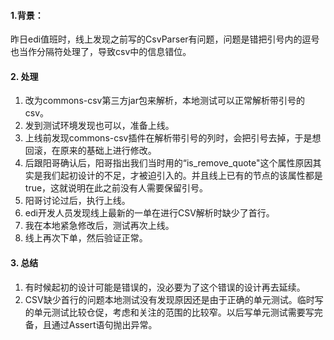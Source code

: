 #### 1.背景：
昨日edi值班时，线上发现之前写的CsvParser有问题，问题是错把引号内的逗号也当作分隔符处理了，导致csv中的信息错位。
#### 2. 处理
1. 改为commons-csv第三方jar包来解析，本地测试可以正常解析带引号的csv。
2. 发到测试环境发现也可以，准备上线。
3. 上线前发现commons-csv插件在解析带引号的列时，会把引号去掉，于是想回滚，在原来的基础上进行修改。
4. 后跟阳哥确认后，阳哥指出我们当时用的“is_remove_quote"这个属性原因其实是我们起初设计的不足，才被迫引入的。并且线上已有的节点的该属性都是true，这就说明在此之前没有人需要保留引号。
5. 阳哥讨论过后，执行上线。
6. edi开发人员发现线上最新的一单在进行CSV解析时缺少了首行。
7. 我在本地紧急修改后，测试再次上线。
8. 线上再次下单，然后验证正常。
#### 3. 总结
1. 有时候起初的设计可能是错误的，没必要为了这个错误的设计再去延续。
2. CSV缺少首行的问题本地测试没有发现原因还是由于正确的单元测试。临时写的单元测试比较仓促，考虑和关注的范围的比较窄。以后写单元测试需要写完备，且通过Assert语句抛出异常。